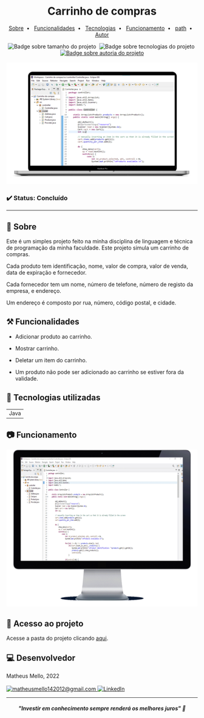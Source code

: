 <h1 align="center"> Carrinho de compras </h1>

<p align="center">
    <a title="Sobre" href="#-sobre">Sobre</a>&nbsp;&nbsp;•&nbsp;&nbsp;  
    <a title="Funcionalidades" href="#%EF%B8%8F-funcionalidades">Funcionalidades</a>&nbsp;&nbsp;•&nbsp;&nbsp;
    <a title="Tecnologias" href="#-tecnologias-utilizadas">Tecnologias</a>&nbsp;&nbsp;•&nbsp;&nbsp;
    <a title="Funcionamento" href="#-funcionamento">Funcionamento</a>&nbsp;&nbsp;•&nbsp;&nbsp;
    <a title="path" href="#-acesso-ao-projeto">path</a>&nbsp;&nbsp;•&nbsp;&nbsp;
    <a title="Autor" href="#-desenvolvedor">Autor</a>
</p>
<div align="center">
    <img alt="Badge sobre tamanho do projeto" title="REPO SIZE - 3,40MB" src="https://img.shields.io/badge/REPO%20SIZE-3%2C40MB-blue"/>&nbsp;
    <img alt="Badge sobre tecnologias do projeto" title="TECNOLOGIAS - 1" src="https://img.shields.io/badge/TECNOLOGIAS-1-blue"/>&nbsp;
    <a href="https://github.com/mmmello">
        <img alt="Badge sobre autoria do projeto" title="AUTOR - MATHEUS MELLO" src="https://img.shields.io/badge/AUTOR-MATHEUS%20MELLO-brightgreen"/>
    </a>
</div>
<br/>
<div align="center">
    <img alt="Imagem do site" src="Shopping-cart/img/fundo_notebook.png"/>
</div>

### ✔️ Status: Concluído

<hr>

## 🔎 Sobre

Este é um simples projeto feito na minha disciplina de linguagem e técnica de programação da minha faculdade. Este projeto simula um carrinho de compras.

Cada produto tem identificação, nome, valor de compra, valor de venda, data de expiração e fornecedor.

Cada fornecedor tem um nome, número de telefone, número de registo da empresa, e endereço.

Um endereço é composto por rua, número, código postal, e cidade.

## ⚒️ Funcionalidades

* Adicionar produto ao carrinho.

* Mostrar carrinho.

* Deletar um item do carrinho.

* Um produto não pode ser adicionado ao carrinho se estiver fora da validade.

## 🚀 Tecnologias utilizadas
<table>
    <tr>
        <td>Java</td>
    </tr>
</table>

## 📷 Funcionamento

<div align="center">
    <img alt="Gif do funcionamento do programa" src="Shopping-cart/img/fundo_monitor.gif"/>
</div>

## 📂 Acesso ao projeto 

Acesse a pasta do projeto clicando <a href="https://github.com/mmmello/Shopping-cart/tree/main/src/src">aqui</a>.

## 💻 Desenvolvedor
Matheus Mello, 2022
<br/>
<br/>
<a href = "mailto:matheusmello142012@gmail.com" target="_blank">
      <img title="matheusmello142012@gmail.com" src="https://img.shields.io/badge/Gmail-D14836?style=for-the-badge&logo=gmail&logoColor=white">
</a>
<a href = "https://www.linkedin.com/in/matheus-mello-da-silva/" target="_blank">
<img title="LinkedIn" alt="LinkedIn" src="https://img.shields.io/badge/LinkedIn-0077B5?style=for-the-badge&logo=linkedin&logoColor=white"/>
</a>

<hr>

<i><h4 align="center">"Investir em conhecimento sempre renderá os melhores juros" 💭</h4></i>